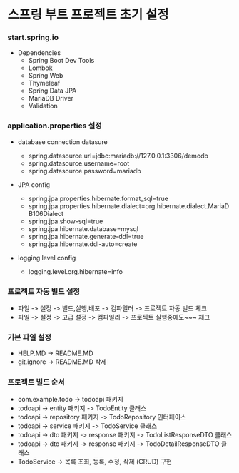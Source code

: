 # 스프링 부트 프로젝트 초기 설정 

### start.spring.io
 - Dependencies 
   - Spring Boot Dev Tools
   - Lombok
   - Spring Web
   - Thymeleaf
   - Spring Data JPA
   - MariaDB Driver
   - Validation

### application.properties 설정 
- database connection datasure  
   - spring.datasource.url=jdbc:mariadb://127.0.0.1:3306/demodb  
   - spring.datasource.username=root  
   - spring.datasource.password=mariadb  

- JPA config  
   - spring.jpa.properties.hibernate.format_sql=true  
   - spring.jpa.properties.hibernate.dialect=org.hibernate.dialect.MariaDB106Dialect  
   - spring.jpa.show-sql=true  
   - spring.jpa.hibernate.database=mysql  
   - spring.jpa.hibernate.generate-ddl=true  
   - spring.jpa.hibernate.ddl-auto=create  

- logging level config  
   - logging.level.org.hibernate=info

### 프로젝트 자동 빌드 설정 
- 파일 -> 설정 -> 빌드,실행,배포 -> 컴파일러 -> 프로젝트 자동 빌드 체크
- 파일 -> 설정 -> 고급 설정 -> 컴파일러 -> 프로젝트 실행중에도~~~ 체크

### 기본 파일 설정 
- HELP.MD -> README.MD 
- git.ignore -> README.MD 삭제 


### 프로젝트 빌드 순서
- com.example.todo -> todoapi 패키지 
- todoapi -> entity 패키지 -> TodoEntity 클래스
- todoapi -> repository 패키지 -> TodoRepository 인터페이스
- todoapi -> service 패키지 -> TodoService 클래스 
- todoapi -> dto 패키지 -> response 패키지 -> TodoListResponseDTO 클래스
- todoapi -> dto 패키지 -> response 패키지 -> TodoDetailResponseDTO 클래스
- TodoService -> 목록 조회, 등록, 수정, 삭제 (CRUD) 구현





